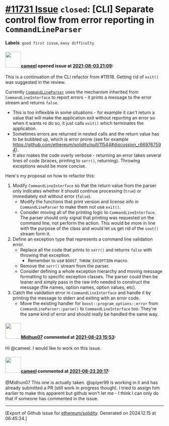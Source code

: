 # [\#11731 Issue](https://github.com/ethereum/solidity/issues/11731) `closed`: [CLI] Separate control flow from error reporting in `CommandLineParser`
**Labels**: `good first issue`, `easy difficulty`


#### <img src="https://avatars.githubusercontent.com/u/137030?v=4" width="50">[cameel](https://github.com/cameel) opened issue at [2021-08-03 21:09](https://github.com/ethereum/solidity/issues/11731):

This is a continuation of the CLI refactor from #11518. Getting rid of `exit()` was suggested in the review.

Currently [`CommandLineParser`](https://github.com/ethereum/solidity/blob/develop/solc/CommandLineParser.h) uses the mechanism inherited from `CommandLineInterface` to report errors - it prints a message to the error stream and returns `false`.

- This is too inflexible in some situations - for example it can't return a value that will make the application exit without reporting an error so when it wants ro do so, it just calls `exit()` which terminates the application.
- Sometimes errors are returned in nested calls and the return value has to be bubbled up, which is error prone (see for example https://github.com/ethereum/solidity/pull/11544#discussion_r669767594).
- It also makes the code overly verbose - returning an error takes several lines of code (braces, printing to `serr()`, returning). Throwing exceptions would be more concise.

Here's my proposal on how to refactor this:

1) Modify `CommandLineInterface` so that the return value from the parser only indicates whether it should continue processing (`true`) or immediately exit without error (`false`).
    - Modify the functions that print version and license info in `CommandLineParser` to make them not use `exit()`.
    - Consider moving all of the printing logic to `CommandLineInterface`. The parser should only signal that printing was requested on the command line, not perform the action. This would be more in line with the purpose of the class and would let us get rid of the `sout()` stream form it.
2) Define an exception type that represents a command line validation error.
    - Replace all the code that prints to `serr()` and returns `false` with throwing that exception.
        - Remember to use `BOOST_THROW_EXCEPTION` macro.
    - Remove the `serr()` stream from the parser.
    - Consider defining a whole exception hierarchy and moving message formatting to specific exception classes. The parser could then be leaner and simply pass in the raw info needed to construct the message (file names, option names, option values, etc).
3) Catch the validation error in `CommandLineInterface` and handle it by printing the message to stderr and exiting with an error code.
    - Move the existing handler for `boost::program_options::error` from `CommandLineParser::parse()` to `CommandLineInterface` too. They're the same kind of error and should really be handled the same way.

#### <img src="https://avatars.githubusercontent.com/u/6437979?v=4" width="50">[Midhun07](https://github.com/Midhun07) commented at [2021-08-23 15:53](https://github.com/ethereum/solidity/issues/11731#issuecomment-903897316):

Hi @cameel. I would like to work on this issue.

#### <img src="https://avatars.githubusercontent.com/u/137030?v=4" width="50">[cameel](https://github.com/cameel) commented at [2021-08-23 20:17](https://github.com/ethereum/solidity/issues/11731#issuecomment-904091529):

@Midhun07 This one is actually taken. @spiyer99 is working in it and has already submitted a PR (still work in progress though). I tried to assign him earlier to make this apparent but github won't let me - I think I can only do that if someone has commented in the issue.


-------------------------------------------------------------------------------



[Export of Github issue for [ethereum/solidity](https://github.com/ethereum/solidity). Generated on 2024.12.15 at 06:45:24.]
